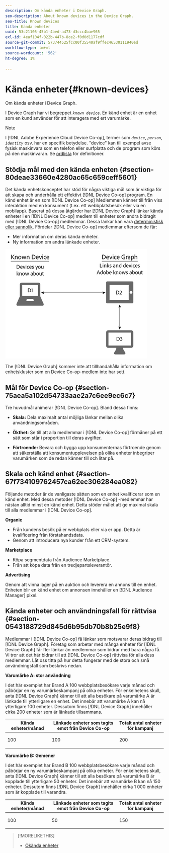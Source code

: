 ```yaml
---
description: Om kända enheter i Device Graph.
seo-description: About known devices in the Device Graph.
seo-title: Known devices
title: Kända enheter
uuid: 53c21105-45b1-4bed-a473-d3ccc4bae965
exl-id: 4eaf104f-022b-447b-8ce2-f0d0d1177cdf
source-git-commit: 573744525fcc00f35540af9ffec46530111940ed
workflow-type: tm+mt
source-wordcount: '562'
ht-degree: 1%

---
```


# Kända enheter{#known-devices}

Om kända enheter i Device Graph.

I Device Graph har vi begreppet *`known device`*. En känd enhet är en enhet som en kund använder för att interagera med ert varumärke.

>[!NOTE]
>
>I [!DNL Adobe Experience Cloud Device Co-op], termer som *`device`*, *`person`*, *`identity`* osv. har en specifik betydelse. &quot;device&quot; kan till exempel avse fysisk maskinvara som en telefon eller surfplatta och de program som körs på den maskinvaran. Se [ordlista](../glossary.md#glossgroup-0f47d7fbd76c4759801f565f341a386c) för definitioner.

## Stödja mål med den kända enheten {#section-80deae33660e4280ac65c659ceff5601}

Det kända enhetskonceptet har stöd för några viktiga mål som är viktiga för att skapa och underhålla ett effektivt [!DNL Device Co-op] program. En känd enhet är en som [!DNL Device Co-op] Medlemmen känner till från viss interaktion med en konsument (t.ex. ett webbplatsbesök eller via en mobilapp). Baserat på dessa åtgärder har [!DNL Device Graph] länkar kända enheter i en [!DNL Device Co-op] medlem till enheter som andra bidragit med [!DNL Device Co-op] medlemmar. Dessa länkar kan vara [deterministisk eller sannolik](../processes/links.md#concept-58bb7ab25f904f5f98d645e35205c931). Fördelar [!DNL Device Co-op] medlemmar eftersom de får:

* Mer information om deras kända enheter.
* Ny information om andra länkade enheter.

![](assets/known-device.png)

The [!DNL Device Graph] kommer inte att tillhandahålla information om enhetskluster som en Device Co-op-medlem inte har sett.

## Mål för Device Co-op {#section-75aea5a102d54733aae2a7c6ee9ec6c7}

Tre huvudmål animerar [!DNL Device Co-op]. Bland dessa finns:

* **Skala:** Dela maximalt antal möjliga länkar mellan olika användningsområden.
* **Ökthet:** Se till att alla medlemmar i [!DNL Device Co-op] förmåner på ett sätt som står i proportion till deras avgifter.

* **Förtroende:** Bevara och bygga upp konsumenternas förtroende genom att säkerställa att konsumentupplevelsen på olika enheter inbegriper varumärken som de redan känner till och litar på.

## Skala och känd enhet {#section-67f734109762457ca62ec306284ea082}

Följande metoder är de vanligaste sätten som en enhet kvalificerar som en känd enhet. Med dessa metoder [!DNL Device Co-op] -medlemmar har nästan alltid minst en känd enhet. Detta stöder målet att ge maximal skala till alla medlemmar i [!DNL Device Co-op].

**Organic**

* Från kundens besök på er webbplats eller via er app. Detta är kvalificering från förstahandsdata.
* Genom att introducera nya kunder från ett CRM-system.

**Marketplace**

* Köpa segmentdata från Audience Marketplace.
* Från att köpa data från en tredjepartsleverantör.

**Advertising**

Genom att vinna lager på en auktion och leverera en annons till en enhet. Enheten blir en känd enhet om annonsen innehåller en [!DNL Audience Manager] pixel.

## Kända enheter och användningsfall för rättvisa {#section-0543188729d845d6b95db70b8b25e9f8}

Medlemmar i [!DNL Device Co-op] få länkar som motsvarar deras bidrag till [!DNL Device Graph]. Företag som arbetar med många enheter för [!DNL Device Graph] får fler länkar än medlemmar som bidrar med bara några få. Vi tror att det här bidrar till att [!DNL Device Co-op] rättvisa för alla dess medlemmar. Låt oss titta på hur detta fungerar med de stora och små användningsfall som beskrivs nedan.

**Varumärke A: stor användning**

I det här exemplet har Brand A 100 webbplatsbesökare varje månad och påbörjar en ny varumärkeskampanj på olika enheter. För enkelhetens skull, anta [!DNL Device Graph] känner till att alla besökare på varumärke A är länkade till ytterligare en enhet. Det innebär att varumärke A kan nå ytterligare 100 enheter. Dessutom finns [!DNL Device Graph] innehåller cirka 200 enheter som är länkade tillsammans.

<table id="table_78C38DC522F94BC38C1DB73740C058AC"> 
 <thead> 
  <tr> 
   <th colname="col1" class="entry"> Kända enheter/månad </th> 
   <th colname="col2" class="entry"> Länkade enheter som tagits emot från Device Co-op </th> 
   <th colname="col3" class="entry"> Totalt antal enheter för kampanj </th> 
  </tr>
 </thead>
 <tbody> 
  <tr> 
   <td colname="col1"> <p>100 </p> </td> 
   <td colname="col2"> <p>100 </p> </td> 
   <td colname="col3"> <p>200 </p> </td> 
  </tr> 
 </tbody> 
</table>

**Varumärke B: Gemener**

I det här exemplet har Brand B 100 webbplatsbesökare varje månad och påbörjar en ny varumärkeskampanj på olika enheter. För enkelhetens skull, anta [!DNL Device Graph] känner till att alla besökare på varumärke B är kopplade till ytterligare 50 enheter. Det innebär att varumärke B kan nå 150 enheter. Dessutom finns [!DNL Device Graph] innehåller cirka 1 000 enheter som är kopplade till varandra.

<table id="table_A6C9CCF9C6564A89BA7060E075A8E73C"> 
 <thead> 
  <tr> 
   <th colname="col1" class="entry"> Kända enheter/månad </th> 
   <th colname="col2" class="entry"> Länkade enheter som tagits emot från Device Co-op </th> 
   <th colname="col3" class="entry"> Totalt antal enheter för kampanj </th> 
  </tr>
 </thead>
 <tbody> 
  <tr> 
   <td colname="col1"> <p>100 </p> </td> 
   <td colname="col2"> <p>50 </p> </td> 
   <td colname="col3"> <p>150 </p> </td> 
  </tr> 
 </tbody> 
</table>

>[!MORELIKETHIS]
>
>* [Okända enheter](../processes/unknown-device.md#concept-95090d341cdc4c22ba4319d79d8f6e40)

